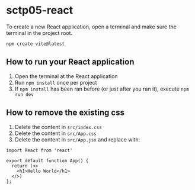 # sctp05-react

To create a new React application, open a terminal
and make sure the terminal in the project root.

```
npm create vite@latest
```

## How to run your React application
1. Open the terminal at the React application
2. Run `npm install` once per project
3. If `npm install` has been ran before (or just after you ran it), execute `npm run dev`


## How to remove the existing css
1. Delete the content in `src/index.css`
2. Delete the content in `src/App.css`
3. Delete the content in `src/App.jsx` and replace with:
```
import React from 'react'

export default function App() {
  return (<>
    <h1>Hello World</h1>
  </>)
};
```
